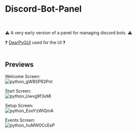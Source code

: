 # Discord-Bot-Panel
<br /><br />
⚠️ A very early version of a panel for managing discord bots. ⚠️

❓ [DearPyGUI](https://github.com/hoffstadt/DearPyGui) used for the UI ❓
<br /><br />
## Previews

Welcome Screen:<br />
![python_gWBSPR2PnI](https://user-images.githubusercontent.com/68855711/172057022-7c326333-22da-4194-8262-91d973ffefbb.png)


Start Screen:<br />
![python_Uwvg9f3xMI](https://user-images.githubusercontent.com/68855711/172057131-af9742ed-ad93-41ef-b00a-ac850d1449a8.png)


Setup Screen:<br />
![python_EooYzWlQmA](https://user-images.githubusercontent.com/68855711/172057137-51c57f12-99af-4890-9239-82a872cad87a.png)


Events Screen:<br />
![python_huMW0CcEeP](https://user-images.githubusercontent.com/68855711/172057140-05c3d31b-9cb1-43a2-aaf4-c50e13722c97.png)

